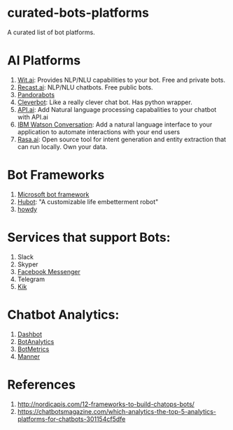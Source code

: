 # curated-bots-platforms
A curated list of bot platforms.

AI Platforms
============

1. [Wit.ai](http://wit.ai/): Provides NLP/NLU capabilities to your bot. Free and private bots.
2. [Recast.ai](https://recast.ai): NLP/NLU chatbots. Free public bots.
3. [Pandorabots](http://www.pandorabots.com/)
4. [Cleverbot](http://www.cleverbot.com/): Like a really clever chat bot. Has python wrapper.
5. [API.ai](https://api.ai/): Add Natural language processing capabalities to your chatbot with API.ai
6. [IBM Watson Conversation](https://www.ibm.com/watson/developercloud/conversation.html): Add a natural language interface to your application to automate interactions with your end users
7. [Rasa.ai](https://rasa.ai/): Open source tool for intent generation and entity extraction that can run locally. Own your data.

Bot Frameworks
==============
1. [Microsoft bot framework](https://dev.botframework.com/)
2. [Hubot](https://hubot.github.com/): "A customizable life embetterment robot"
3. [howdy](https://howdy.ai/botkit/)

Services that support Bots:
===========================
1. Slack
2. Skyper
3. [Facebook Messenger](https://messengerplatform.fb.com/)
4. Telegram
5. [Kik](https://www.kik.com/)

Chatbot Analytics:
==================

1. [Dashbot](https://www.dashbot.io/)
2. [BotAnalytics](https://botanalytics.co/)
3. [BotMetrics](https://www.getbotmetrics.com/)
4. [Manner](http://manner.ai/)

References
==========

1. http://nordicapis.com/12-frameworks-to-build-chatops-bots/
2. https://chatbotsmagazine.com/which-analytics-the-top-5-analytics-platforms-for-chatbots-301154cf5dfe
